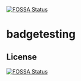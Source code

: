 [![FOSSA Status](https://app.fossa.com/api/projects/git%2Bgithub.com%2Fabdullah-fossa%2Fbadgetesting.svg?type=shield)](https://app.fossa.com/projects/git%2Bgithub.com%2Fabdullah-fossa%2Fbadgetesting?ref=badge_shield)

# badgetesting

## License
[![FOSSA Status](https://app.fossa.com/api/projects/git%2Bgithub.com%2Fabdullah-fossa%2Fbadgetesting.svg?type=large)](https://app.fossa.com/projects/git%2Bgithub.com%2Fabdullah-fossa%2Fbadgetesting?ref=badge_large)